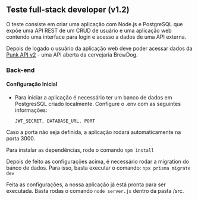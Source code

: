 ## Teste full-stack developer (v1.2)
O teste consiste em criar uma aplicação com Node.js e PostgreSQL que expõe uma API REST de um CRUD de usuário e uma aplicação web contendo uma interface para login e acesso a dados de uma API externa.

Depois de logado o usuário da aplicação web deve poder acessar dados da [Punk API v2](https://punkapi.com/) - uma API aberta da cervejaria BrewDog.

### Back-end

#### Configuração Inicial
- Para iniciar a aplicação é necessário ter um banco de dados em PostgresSQL criado localmente. Configure o .env com as seguintes informações:

  `
    JWT_SECRET,
    DATABASE_URL,
    PORT
  `

Caso a porta não seja definida, a aplicação rodará automaticamente na porta 3000.

Para instalar as dependências, rode o comando `npm install`

Depois de feito as configurações acima, é necessário rodar a migration do banco de dados. Para isso, basta executar o comando: `npx prisma migrate dev`

Feita as configurações, a nossa aplicação já está pronta para ser executada. Basta rodas o comando `node server.js` dentro da pasta /src.
